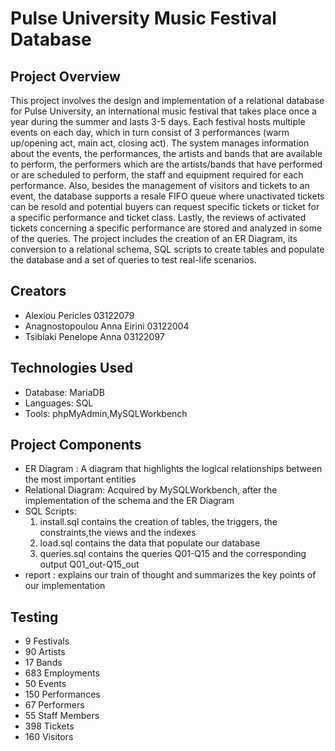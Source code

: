 # Pulse University Music Festival Database
## Project Overview

This project involves the design and implementation of a relational database for Pulse University, an international music festival that takes place once a year during the summer and lasts 3-5 days. Each festival hosts multiple events on each day, which in turn consist of 3 performances (warm up/opening act, main act, closing act). The system manages information about the events, the performances, the artists and bands that are available to perform, the performers which are the artists/bands that have performed or are scheduled to perform, the staff and equipment required for each performance. Also, besides the management of visitors and tickets to an event, the database supports a resale FIFO queue where unactivated tickets can be resold and potential buyers can request specific tickets or ticket for a specific performance and ticket class. Lastly, the reviews of activated tickets concerning a specific performance are stored and analyzed in some of the queries. 
  The project includes the creation of an ER Diagram, its conversion to a relational schema, SQL scripts to create tables and populate the database and a set of queries to test real-life scenarios.

## Creators 
- Alexiou Pericles 03122079
- Anagnostopoulou Anna Eirini 03122004
- Tsiblaki Penelope Anna 03122097

## Technologies Used
- Database: MariaDB
- Languages: SQL
- Tools: phpMyAdmin,MySQLWorkbench

## Project Components
- ER Diagram : A diagram that highlights the logical relationships between the most important entities
- Relational Diagram: Acquired by MySQLWorkbench, after the implementation of the schema and the ER Diagram
- SQL Scripts:
    1. install.sql contains the creation of tables, the triggers, the constraints,the views and the indexes
    2. load.sql contains the data that populate our database
    3. queries.sql contains the queries Q01-Q15 and the corresponding output Q01_out-Q15_out
- report : explains our train of thought and summarizes the key points of our implementation 
## Testing
- 9 Festivals
- 90 Artists
- 17 Bands
- 683 Employments
- 50 Events
- 150 Performances
- 67 Performers
- 55 Staff Members
- 398 Tickets
- 160 Visitors







